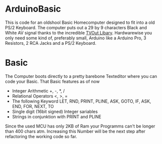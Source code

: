# ArduinoBasic

This is code for an oldshool Basic Homecomputer designed to fit into a old PS/2 Keyboard. The computer puts out a 29 by 9 characters Black and White AV signal thanks to the incredible [TVOut Libary](https://github.com/Avamander/arduino-tvout). Hardwarewise you only need some kind of, preferably small, Arduino like a Arduino Pro, 3 Resistors, 2 RCA Jacks and a PS/2 Keyboard.

# Basic

The Computer boots directly to a pretty barebone Texteditor where you can code your Basic. That Basic features as of now
* Integer Arithmetic +, -, *, /
* Relational Operators <, >, =
* The following Keyword  LET, RND, PRINT, PLINE, ASK, GOTO, IF, ASK, END, FOR, NEXT, TO
* Single digit (16bit signed) Integer sariables
* Strings in conjunktion with PRINT and PLINE

Since the used MCU has only 2KB of Ram your Programms can't be longer than 400 chars atm. Increasing this Number will be the next step after refactoring the working code so far.
